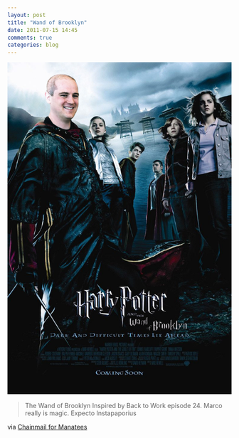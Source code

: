 ```yaml
---
layout: post
title: "Wand of Brooklyn"
date: 2011-07-15 14:45
comments: true
categories: blog
---
```


![Wand of Brooklyn]
> The Wand of Brooklyn
Inspired by Back to Work episode 24. Marco really is magic.
Expecto Instapaporius

via [Chainmail for Manatees]

[Chainmail for Manatees]: http://chainmailformanatees.tumblr.com/post/7615434624
[Wand of Brooklyn]: /images/wand_of_brooklyn.jpg